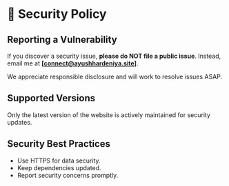 # 🔐 Security Policy 


## Reporting a Vulnerability  
If you discover a security issue, **please do NOT file a public issue**. Instead, email me at **[connect@ayushhardeniya.site]**. 

We appreciate responsible disclosure and will work to resolve issues ASAP.  

## Supported Versions  
Only the latest version of the website is actively maintained for security updates.  

## Security Best Practices  
- Use HTTPS for data security.  
- Keep dependencies updated.  
- Report security concerns promptly.  
